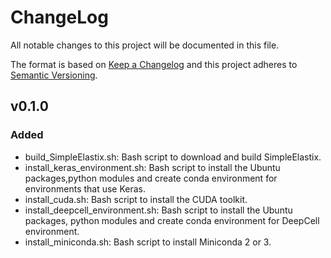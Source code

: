 # ChangeLog
All notable changes to this project will be documented in this file.

The format is based on [Keep a Changelog](http://keepachangelog.com/)
and this project adheres to [Semantic Versioning](http://semver.org/).

## v0.1.0

### Added

- build_SimpleElastix.sh: Bash script to download and build
  SimpleElastix.
- install_keras_environment.sh: Bash script to install the Ubuntu
  packages,python modules and create conda environment for
  environments that use Keras.
- install_cuda.sh: Bash script to install the CUDA toolkit.
- install_deepcell_environment.sh: Bash script to install the Ubuntu
  packages, python modules and create conda environment for DeepCell
  environment.
- install_miniconda.sh: Bash script to install Miniconda 2 or 3.
